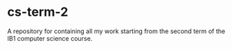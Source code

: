 # cs-term-2
A repository for containing all my work starting from the second term of the IB1 computer science course.
